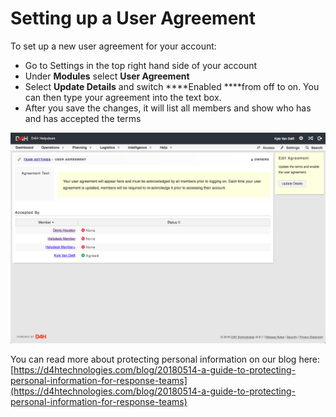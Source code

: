 # Setting up a User Agreement

To set up a new user agreement for your account:

* Go to Settings  in the top right hand side of your account
* Under **Modules** select **User Agreement**
* Select **Update Details** and switch ****Enabled ****from off to on. You can then type your agreement into the text box. 
* After you save the changes, it will list all members and show who has and has accepted the terms

![](../../.gitbook/assets/setting-up-a-user-agreement.png)

You can read more about protecting personal information on our blog here: [https://d4htechnologies.com/blog/20180514-a-guide-to-protecting-personal-information-for-response-teams](https://d4htechnologies.com/blog/20180514-a-guide-to-protecting-personal-information-for-response-teams)   
  


